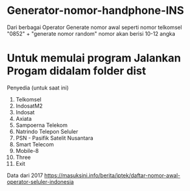 # Generator-nomor-handphone-INS
Dari berbagai Operator 
Generate nomor awal seperti nomor telkomsel "0852" + "generate nomor random" 
nomor akan berisi 10-12 angka

# Untuk memulai program Jalankan Progam didalam folder dist

Penyedia (untuk saat ini)
1. Telkomsel
2. IndosatM2
3. Indosat
4. Axiata
5. Sampoerna Telekom
6. Natrindo Telepon Seluler
7. PSN - Pasifik Satelit Nusantara
8. Smart Telecom
9. Mobile-8
10. Three
0. Exit

Data dari 2017
https://masuksini.info/berita/iptek/daftar-nomor-awal-operator-seluler-indonesia
